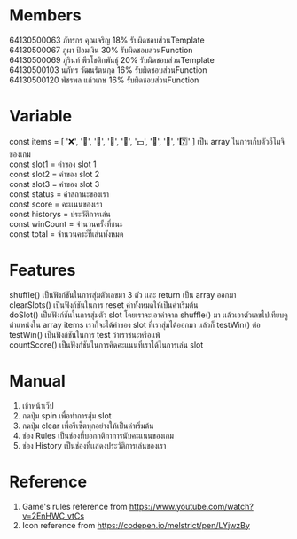 # Members
64130500063 ภัทรกร คุณเจริญ 18% รับผิดชอบส่วนTemplate <br>
64130500067 ภูผา ป้อมเงิน 30% รับผิดชอบส่วนFunction <br>
64130500069 ภูรินท์ พีรโชติกพันธุ์ 20% รับผิดชอบส่วนTemplate <br>
64130500103 นภัทร วัฒนรัตนกุล 16% รับผิดชอบส่วนFunction <br>
64130500120 พัชรพล แก้วเกษ 16% รับผิดชอบส่วนFunction <br>

# Variable
  const items = [
  '❌',
  '🍓',
  '🍋',
  '🍉',
  '🍒',
  '💵',
  '🍊',
  '🍎',
  '7️⃣'
] เป็น array ในการเก็บตัวอีโมจิของเกม <br>
  const slot1 = ค่าของ slot 1 <br>
  const slot2 = ค่าของ slot 2 <br>
  const slot3 = ค่าของ slot 3 <br>
  const status = ค่าสถานะของเรา <br>
  const score = คะเเนนของเรา <br>
  const historys = ประวัติการเล่น <br>
  const winCount = จำนวนครั้งที่ชนะ <br>
  const total = จำนวนคระั้ที่เล่นทั้งหมด <br>
  
# Features
shuffle() เป็นฟังก์ชันในการสุ่มตัวเลขมา 3 ตัว เเละ return เป็น array ออกมา <br>
clearSlots() เป็นฟังก์ชันในการ reset ค่าทั้งหมดให้เป็นค่าเริ่มต้น <br>
doSlot() เป็นฟังก์ชันในการสุ่มตัว slot โดยเราจะเอาค่าจาก shuffle() มา เเล้วเอาตัวเลขไปเทียบดูตำแหน่งใน array items เราก็จะได้ค่าของ slot ที่เราสุ่มได้ออกมา เเล้วก็ testWin() ต่อ <br>
testWin() เป็นฟังก์ชันในการ test ว่าเราชนะหรือแพ้ <br>
countScore() เป็นฟังก์ชันในการคิดคะแนนที่เราได้ในการเล่น slot
    
# Manual
  1. เข้าหน้าเว็ป<br>
  2. กดปุ่ม spin เพื่อทำการสุ่ม slot<br>
  3. กดปุ่ม clear เพื่อรีเซ็ตทุกอย่างให้เป็นค่าเริ่มต้น<br>
  4. ช่อง Rules เป็นช่องที่บอกกติกาการนับคะแนนของเกม<br>
  5. ช่อง History เป็นช่องที่เเสดงประวัติการเล่นของเรา<br>
  
# Reference
  1. Game's rules reference from https://www.youtube.com/watch?v=2EnHWC_vtCs
  2. Icon reference from https://codepen.io/melstrict/pen/LYjwzBy

